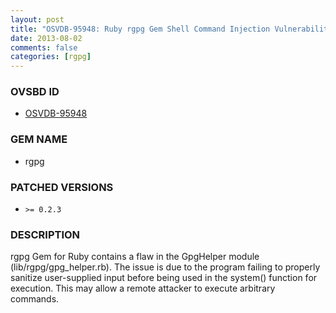 ```yaml
---
layout: post
title: "OSVDB-95948: Ruby rgpg Gem Shell Command Injection Vulnerabilities"
date: 2013-08-02
comments: false
categories: [rgpg]
---
```





### OVSBD ID

* [OSVDB-95948](http://www.osvdb.org/show/osvdb/95948)


### GEM NAME

* rgpg


### PATCHED VERSIONS


* `>= 0.2.3`


### DESCRIPTION

rgpg Gem for Ruby contains a flaw in the GpgHelper module (lib/rgpg/gpg_helper.rb).
The issue is due to the program failing to properly sanitize user-supplied input before being used in the system() function for execution.
This may allow a remote attacker to execute arbitrary commands.


